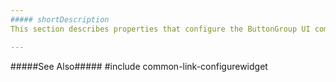 ```yaml
---
##### shortDescription
This section describes properties that configure the ButtonGroup UI component's contents, behavior and appearance.

---
```

#####See Also#####
#include common-link-configurewidget